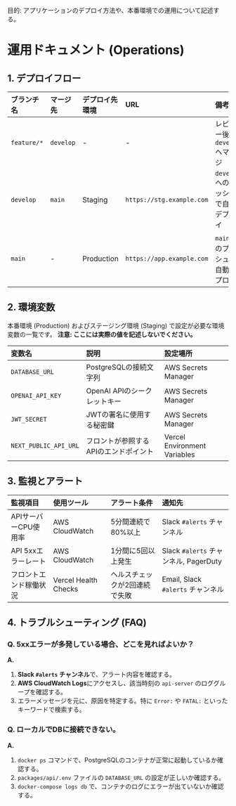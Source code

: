 目的: アプリケーションのデプロイ方法や、本番環境での運用について記述する。
# 運用ドキュメント (Operations)

## 1. デプロイフロー

| ブランチ名 | マージ先 | デプロイ先環境 | URL                                | 備考                               |
| :--------- | :------- | :------------- | :--------------------------------- | :--------------------------------- |
| `feature/*`| `develop`| -              | -                                  | レビュー後 `develop` へマージ      |
| `develop`  | `main`   | Staging        | `https://stg.example.com`          | `develop` へのプッシュで自動デプロイ |
| `main`     | -        | Production     | `https://app.example.com`          | `main` へのプッシュで自動デプロイ    |

## 2. 環境変数

本番環境 (Production) およびステージング環境 (Staging) で設定が必要な環境変数の一覧です。
**注意: ここには実際の値を記述しないでください。**

| 変数名              | 説明                             | 設定場所                  |
| :------------------ | :------------------------------- | :------------------------ |
| `DATABASE_URL`      | PostgreSQLの接続文字列           | AWS Secrets Manager       |
| `OPENAI_API_KEY`    | OpenAI APIのシークレットキー     | AWS Secrets Manager       |
| `JWT_SECRET`        | JWTの署名に使用する秘密鍵        | AWS Secrets Manager       |
| `NEXT_PUBLIC_API_URL` | フロントが参照するAPIのエンドポイント | Vercel Environment Variables |

## 3. 監視とアラート

| 監視項目             | 使用ツール        | アラート条件                             | 通知先                  |
| :------------------- | :---------------- | :--------------------------------------- | :---------------------- |
| APIサーバーCPU使用率 | AWS CloudWatch    | 5分間連続で80%以上                     | Slack `#alerts` チャンネル |
| API 5xxエラーレート  | AWS CloudWatch    | 1分間に5回以上発生                     | Slack `#alerts` チャンネル, PagerDuty |
| フロントエンド稼働状況 | Vercel Health Checks | ヘルスチェックが2回連続で失敗          | Email, Slack `#alerts` チャンネル |

## 4. トラブルシューティング (FAQ)

### Q. 5xxエラーが多発している場合、どこを見ればよいか？
**A.**
1.  **Slack `#alerts` チャンネル**で、アラート内容を確認する。
2.  **AWS CloudWatch Logs**にアクセスし、該当時刻の `api-server` のロググループを確認する。
3.  エラーメッセージを元に、原因を特定する。特に `Error:` や `FATAL:` といったキーワードで検索する。

### Q. ローカルでDBに接続できない。
**A.**
1.  `docker ps` コマンドで、PostgreSQLのコンテナが正常に起動しているか確認する。
2.  `packages/api/.env` ファイルの `DATABASE_URL` の設定が正しいか確認する。
3.  `docker-compose logs db` で、コンテナのログにエラーが出ていないか確認する。
